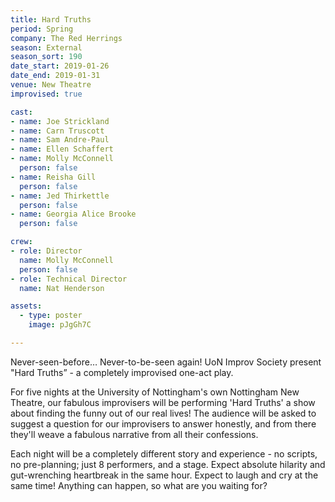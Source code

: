 ```yaml
---
title: Hard Truths
period: Spring
company: The Red Herrings
season: External
season_sort: 190
date_start: 2019-01-26
date_end: 2019-01-31
venue: New Theatre
improvised: true

cast:
- name: Joe Strickland
- name: Carn Truscott
- name: Sam Andre-Paul
- name: Ellen Schaffert
- name: Molly McConnell
  person: false
- name: Reisha Gill
  person: false
- name: Jed Thirkettle
  person: false
- name: Georgia Alice Brooke
  person: false

crew:
- role: Director
  name: Molly McConnell
  person: false
- role: Technical Director
  name: Nat Henderson

assets:
  - type: poster
    image: pJgGh7C

---
```


Never-seen-before… Never-to-be-seen again! UoN Improv Society present "Hard Truths” - a completely improvised one-act play.

For five nights at the University of Nottingham's own Nottingham New Theatre, our fabulous improvisers will be performing 'Hard Truths' a show about finding the funny out of our real lives! The audience will be asked to suggest a question for our improvisers to answer honestly, and from there they'll weave a fabulous narrative from all their confessions.

Each night will be a completely different story and experience - no scripts, no pre-planning; just 8 performers, and a stage. Expect absolute hilarity and gut-wrenching heartbreak in the same hour. Expect to laugh and cry at the same time! Anything can happen, so what are you waiting for?

